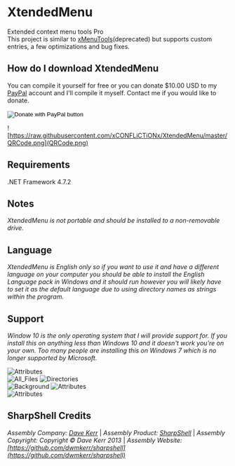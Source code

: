 # XtendedMenu

Extended context menu tools Pro  
This project is similar to [xMenuTools](https://github.com/xCONFLiCTiONx/xMenuTools)(deprecated) but supports custom entries, a few optimizations and bug fixes.

## How do I download XtendedMenu

You can compile it yourself for free or you can donate $10.00 USD to my [PayPal](https://www.paypal.com/donate?business=FBGPD9E4Z4B9W&amount=10&no_recurring=1&item_name=XtendedMenu&currency_code=USD) account and I'll compile it myself. Contact me if you would like to donate.

<form action="https://www.paypal.com/donate" method="post" target="_top">
<input type="hidden" name="business" value="FBGPD9E4Z4B9W" />
<input type="hidden" name="amount" value="10" />
<input type="hidden" name="no_recurring" value="1" />
<input type="hidden" name="item_name" value="XtendedMenu" />
<input type="hidden" name="currency_code" value="USD" />
<input type="image" src="https://www.paypalobjects.com/en_US/i/btn/btn_donate_LG.gif" border="0" name="submit" title="PayPal - The safer, easier way to pay online!" alt="Donate with PayPal button" />
<img alt="" border="0" src="https://www.paypal.com/en_US/i/scr/pixel.gif" width="1" height="1" />
</form>

![https://raw.githubusercontent.com/xCONFLiCTiONx/XtendedMenu/master/QRCode.png](QRCode.png)

## Requirements

.NET Framework 4.7.2

## Notes

*XtendedMenu is not portable and should be installed to a non-removable drive.*

## Language

*XtendedMenu is English only so if you want to use it and have a different language on your computer you should be able to install the English Language pack in Windows and it should run however you will likely have to set it as the default language due to using directory names as strings within the program.*

## Support

*Window 10 is the only operating system that I will provide support for. If you install this on anything less than Windows 10 and it doesn't work you're on your own. Too many people are installing this on Windows 7 which is no longer supported by Microsoft.*

![Attributes](https://raw.githubusercontent.com/xCONFLiCTiONx/XtendedMenu/master/Screenshots/ContextMenu.png)  
![All_Files](https://raw.githubusercontent.com/xCONFLiCTiONx/XtendedMenu/master/Screenshots/AllFiles.png) ![Directories](https://raw.githubusercontent.com/xCONFLiCTiONx/XtendedMenu/master/Screenshots/Directories.png)  
![Background](https://raw.githubusercontent.com/xCONFLiCTiONx/XtendedMenu/master/Screenshots/Background.png) ![Attributes](https://raw.githubusercontent.com/xCONFLiCTiONx/XtendedMenu/master/Screenshots/Attributes.png)  
![Attributes](https://raw.githubusercontent.com/xCONFLiCTiONx/XtendedMenu/master/Screenshots/Custom.png)   

## SharpShell Credits

*Assembly Company: [Dave Kerr](https://github.com/dwmkerr)* | *Assembly Product: [SharpShell](https://github.com/dwmkerr/sharpshell)* | *Assembly Copyright: Copyright © Dave Kerr 2013* | *Assembly Website: [https://github.com/dwmkerr/sharpshell](https://github.com/dwmkerr/sharpshell)*
